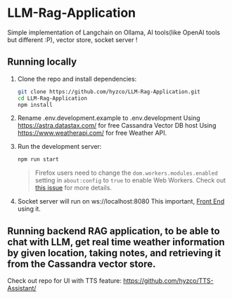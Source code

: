# LLM-Rag-Application

Simple implementation of Langchain on Ollama, AI tools(like OpenAI tools but different :P), vector store, socket server !

## Running locally

1. Clone the repo and install dependencies:

    ```bash
    git clone https://github.com/hyzco/LLM-Rag-Application.git
    cd LLM-Rag-Application
    npm install
    ```
2. Rename .env.development.example to .env.development
   Using https://astra.datastax.com/ for free Cassandra Vector DB host
   Using https://www.weatherapi.com/ for free Weather API.
   
3. Run the development server:

    ```bash
    npm run start
    ```
    > Firefox users need to change the `dom.workers.modules.enabled` setting in `about:config` to `true` to enable Web Workers.
    > Check out [this issue](https://github.com/xenova/whisper-web/issues/8) for more details.

4. Socket server will run on ws://localhost:8080
   This important, [Front End](https://github.com/hyzco/TTS-Assistant/) using it.

## Running backend RAG application, to be able to chat with LLM, get real time weather information by given location, taking notes, and retrieving it from the Cassandra vector store.
Check out repo for UI with TTS feature: 
https://github.com/hyzco/TTS-Assistant/
